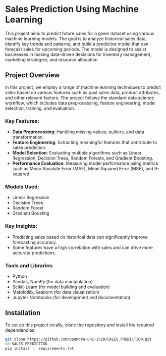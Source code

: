 # Sales Prediction Using Machine Learning

This project aims to predict future sales for a given dataset using various machine learning models. The goal is to analyze historical sales data, identify key trends and patterns, and build a predictive model that can forecast sales for upcoming periods. The model is designed to assist businesses in making data-driven decisions for inventory management, marketing strategies, and resource allocation.

## Project Overview

In this project, we employ a range of machine learning techniques to predict sales based on various features such as past sales data, product attributes, and other relevant factors. The project follows the standard data science workflow, which includes data preprocessing, feature engineering, model selection, training, and evaluation.

### Key Features:
- **Data Preprocessing**: Handling missing values, outliers, and data transformation.
- **Feature Engineering**: Extracting meaningful features that contribute to sales prediction.
- **Model Selection**: Evaluating multiple algorithms such as Linear Regression, Decision Trees, Random Forests, and Gradient Boosting.
- **Performance Evaluation**: Measuring model performance using metrics such as Mean Absolute Error (MAE), Mean Squared Error (MSE), and R-squared.

### Models Used:
- Linear Regression
- Decision Trees
- Random Forest
- Gradient Boosting

### Key Insights:
- Predicting sales based on historical data can significantly improve forecasting accuracy.
- Some features have a high correlation with sales and can drive more accurate predictions.

### Tools and Libraries:
- Python
- Pandas, NumPy (for data manipulation)
- Scikit-Learn (for model building and evaluation)
- Matplotlib, Seaborn (for data visualization)
- Jupyter Notebooks (for development and documentation)

## Installation

To set up this project locally, clone the repository and install the required dependencies:

```bash
git clone https://github.com/Upendra-uni-1729/SALES_PREDICTION.git
cd SALES_PREDICTION
pip install -r requirements.txt
